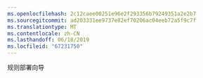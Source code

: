 ```yaml
---
ms.openlocfilehash: 2c12caee00251e96e2f293356b79249351a2e2b7
ms.sourcegitcommit: ad203331ee9737e82ef70206ac04eeb72a5f9c7f
ms.translationtype: MT
ms.contentlocale: zh-CN
ms.lasthandoff: 06/18/2019
ms.locfileid: "67231750"
---
```

规则部署向导